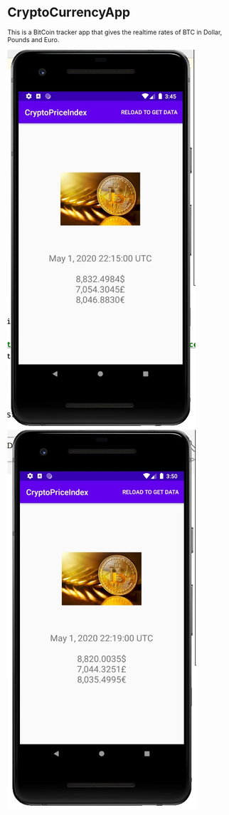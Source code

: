 # CryptoCurrencyApp

This is a BitCoin tracker app that gives the realtime rates of BTC in Dollar, Pounds and Euro.

![GitHub Logo](/images/ss1.jpg)
![GitHub Logo](/images/ss2.jpg)

